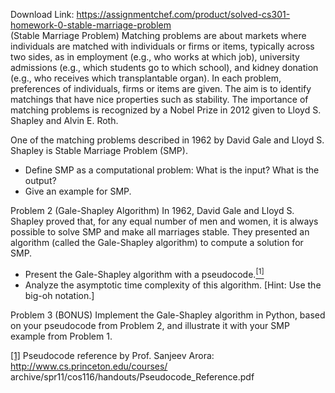 Download Link: https://assignmentchef.com/product/solved-cs301-homework-0-stable-marriage-problem
<br>
(Stable Marriage Problem) Matching problems are about markets where individuals are matched with individuals or firms or items, typically across two sides, as in employment (e.g., who works at which job), university admissions (e.g., which students go to which school), and kidney donation (e.g., who receives which transplantable organ). In each problem, preferences of individuals, firms or items are given. The aim is to identify matchings that have nice properties such as stability. The importance of matching problems is recognized by a Nobel Prize in 2012 given to Lloyd S. Shapley and Alvin E. Roth.

One of the matching problems described in 1962 by David Gale and Lloyd S. Shapley is Stable Marriage Problem (SMP).

<ul>

 <li>Define SMP as a computational problem: What is the input? What is the output?</li>

 <li>Give an example for SMP.</li>

</ul>

Problem 2 (Gale-Shapley Algorithm) In 1962, David Gale and Lloyd S. Shapley proved that, for any equal number of men and women, it is always possible to solve SMP and make all marriages stable. They presented an algorithm (called the Gale-Shapley algorithm) to compute a solution for SMP.

<ul>

 <li>Present the Gale-Shapley algorithm with a pseudocode.<a href="#_ftn1" name="_ftnref1"><sup>[1]</sup></a></li>

 <li>Analyze the asymptotic time complexity of this algorithm. [Hint: Use the big-oh notation.]</li>

</ul>

Problem 3 (BONUS) Implement the Gale-Shapley algorithm in Python, based on your pseudocode from Problem 2, and illustrate it with your SMP example from Problem 1.

<a href="#_ftnref1" name="_ftn1">[1]</a> Pseudocode reference by Prof.       Sanjeev Arora: http://www.cs.princeton.edu/courses/ archive/spr11/cos116/handouts/Pseudocode_Reference.pdf